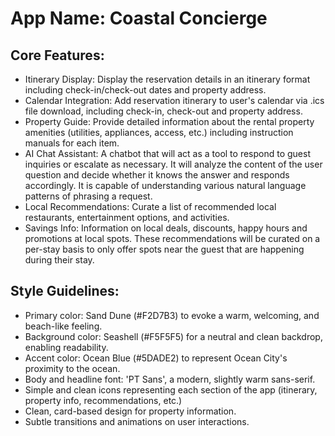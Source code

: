 # **App Name**: Coastal Concierge

## Core Features:

- Itinerary Display: Display the reservation details in an itinerary format including check-in/check-out dates and property address. 
- Calendar Integration: Add reservation itinerary to user's calendar via .ics file download, including check-in, check-out and property address.
- Property Guide: Provide detailed information about the rental property amenities (utilities, appliances, access, etc.) including instruction manuals for each item.
- AI Chat Assistant: A chatbot that will act as a tool to respond to guest inquiries or escalate as necessary.  It will analyze the content of the user question and decide whether it knows the answer and responds accordingly. It is capable of understanding various natural language patterns of phrasing a request.
- Local Recommendations: Curate a list of recommended local restaurants, entertainment options, and activities.
- Savings Info: Information on local deals, discounts, happy hours and promotions at local spots. These recommendations will be curated on a per-stay basis to only offer spots near the guest that are happening during their stay.

## Style Guidelines:

- Primary color: Sand Dune (#F2D7B3) to evoke a warm, welcoming, and beach-like feeling.
- Background color: Seashell (#F5F5F5) for a neutral and clean backdrop, enabling readability.
- Accent color: Ocean Blue (#5DADE2) to represent Ocean City's proximity to the ocean.
- Body and headline font: 'PT Sans', a modern, slightly warm sans-serif.
- Simple and clean icons representing each section of the app (itinerary, property info, recommendations, etc.)
- Clean, card-based design for property information.
- Subtle transitions and animations on user interactions.